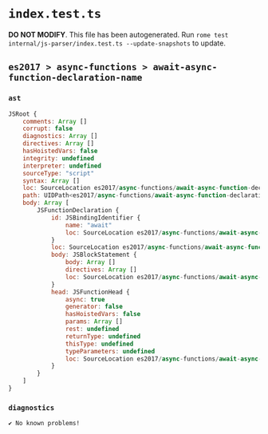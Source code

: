 # `index.test.ts`

**DO NOT MODIFY**. This file has been autogenerated. Run `rome test internal/js-parser/index.test.ts --update-snapshots` to update.

## `es2017 > async-functions > await-async-function-declaration-name`

### `ast`

```javascript
JSRoot {
	comments: Array []
	corrupt: false
	diagnostics: Array []
	directives: Array []
	hasHoistedVars: false
	integrity: undefined
	interpreter: undefined
	sourceType: "script"
	syntax: Array []
	loc: SourceLocation es2017/async-functions/await-async-function-declaration-name/input.js 1:0-1:25
	path: UIDPath<es2017/async-functions/await-async-function-declaration-name/input.js>
	body: Array [
		JSFunctionDeclaration {
			id: JSBindingIdentifier {
				name: "await"
				loc: SourceLocation es2017/async-functions/await-async-function-declaration-name/input.js 1:15-1:20 (await)
			}
			loc: SourceLocation es2017/async-functions/await-async-function-declaration-name/input.js 1:0-1:25
			body: JSBlockStatement {
				body: Array []
				directives: Array []
				loc: SourceLocation es2017/async-functions/await-async-function-declaration-name/input.js 1:23-1:25
			}
			head: JSFunctionHead {
				async: true
				generator: false
				hasHoistedVars: false
				params: Array []
				rest: undefined
				returnType: undefined
				thisType: undefined
				typeParameters: undefined
				loc: SourceLocation es2017/async-functions/await-async-function-declaration-name/input.js 1:20-1:22
			}
		}
	]
}
```

### `diagnostics`

```
✔ No known problems!

```
